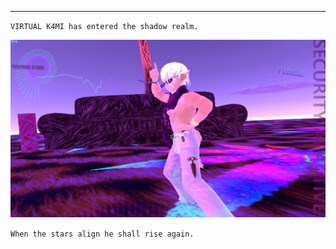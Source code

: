 

----------------------------------------






`VIRTUAL K4MI has entered the shadow realm.`








![image](https://raw.githubusercontent.com/VIRTUAL-K4MI-CLUB/Master/gh-pages/274068227_704191123909429_5075561750844527944_n.jpg)








   















































`When the stars align he shall rise again.`
